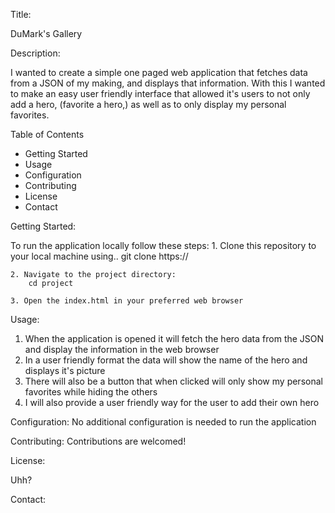 Title:

DuMark's Gallery

Description:

I wanted to create a simple one paged web application that fetches data from a JSON of my making, 
and displays that information. With this I wanted to make an easy user friendly 
interface that allowed it's users to not only add a hero, 
(favorite a hero,) as well as to only display my personal favorites.



Table of Contents
 - Getting Started
 - Usage
 - Configuration
 - Contributing
 - License
 - Contact



Getting Started:

To run the application locally follow these steps:
    1. Clone this repository to your local machine using..
        git clone https://

    2. Navigate to the project directory:
        cd project

    3. Open the index.html in your preferred web browser

Usage:

1. When the application is opened it will fetch the hero data from the JSON and display the information in the web browser
2. In a user friendly format the data will show the name of the hero and displays it's picture
3. There will also be a button that when clicked will only show my personal favorites while hiding the others
4. I will also provide a user friendly way for the user to add their own hero

Configuration:
No additional configuration is needed to run the application

Contributing:
    Contributions are welcomed!

License:

Uhh?

Contact:

